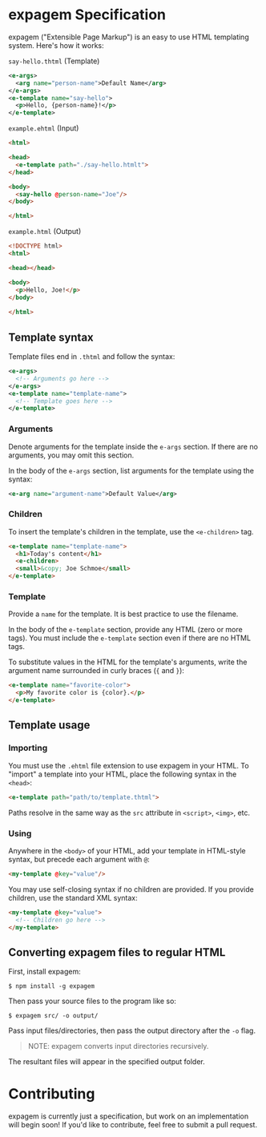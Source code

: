 # expagem Specification

expagem ("Extensible Page Markup") is an easy to use HTML templating system. Here's how it works:

`say-hello.thtml` (Template)
```xml
<e-args>
  <arg name="person-name">Default Name</arg>
</e-args>
<e-template name="say-hello">
  <p>Hello, {person-name}!</p>
</e-template>
```

`example.ehtml` (Input)
```html
<html>

<head>
  <e-template path="./say-hello.htmlt">
</head>

<body>
  <say-hello @person-name="Joe"/>
</body>

</html>
```

`example.html` (Output)
```html
<!DOCTYPE html>
<html>

<head></head>

<body>
  <p>Hello, Joe!</p>
</body>
  
</html>
```

## Template syntax

Template files end in `.thtml` and follow the syntax:

```xml
<e-args>
  <!-- Arguments go here -->
</e-args>
<e-template name="template-name">
  <!-- Template goes here -->
</e-template>
```

### Arguments

Denote arguments for the template inside the `e-args` section. If there are no arguments, you may omit this section.

In the body of the `e-args` section, list arguments for the template using the syntax:

```xml
<e-arg name="argument-name">Default Value</arg>
```

### Children

To insert the template's children in the template, use the `<e-children>` tag.

```html
<e-template name="template-name">
  <h1>Today's content</h1>
  <e-children>
  <small>&copy; Joe Schmoe</small>
</e-template>
```

### Template

Provide a `name` for the template. It is best practice to use the filename.

In the body of the `e-template` section, provide any HTML (zero or more tags). You must include the `e-template` section even if there are no HTML tags.

To substitute values in the HTML for the template's arguments, write the argument name surrounded in curly braces (`{` and `}`):

```html
<e-template name="favorite-color">
  <p>My favorite color is {color}.</p>
</e-template>
```
  
## Template usage

### Importing

You must use the `.ehtml` file extension to use expagem in your HTML. To "import" a template into your HTML, place the following syntax in the `<head>`:

```html
<e-template path="path/to/template.thtml">
```

Paths resolve in the same way as the `src` attribute in `<script>`, `<img>`, etc.

### Using

Anywhere in the `<body>` of your HTML, add your template in HTML-style syntax, but precede each argument with `@`:

```html
<my-template @key="value"/>
```

You may use self-closing syntax if no children are provided. If you provide children, use the standard XML syntax:

```html
<my-template @key="value">
  <!-- Children go here -->
</my-template>
```

## Converting expagem files to regular HTML

First, install expagem:

```
$ npm install -g expagem
```

Then pass your source files to the program like so:

```
$ expagem src/ -o output/
```

Pass input files/directories, then pass the output directory after the `-o` flag.

> NOTE: expagem converts input directories recursively.

The resultant files will appear in the specified output folder.

# Contributing

expagem is currently just a specification, but work on an implementation will begin soon! If you'd like to contribute, feel free to submit a pull request.
